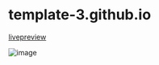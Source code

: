 # template-3.github.io

[livepreview](https://seifakmal.github.io/template-3.github.io/)

![image](https://github.com/SeifAkmal/template-3.github.io/assets/141640276/fbe264dc-0ab7-4af0-a4b9-1c0e8eb83d62)

